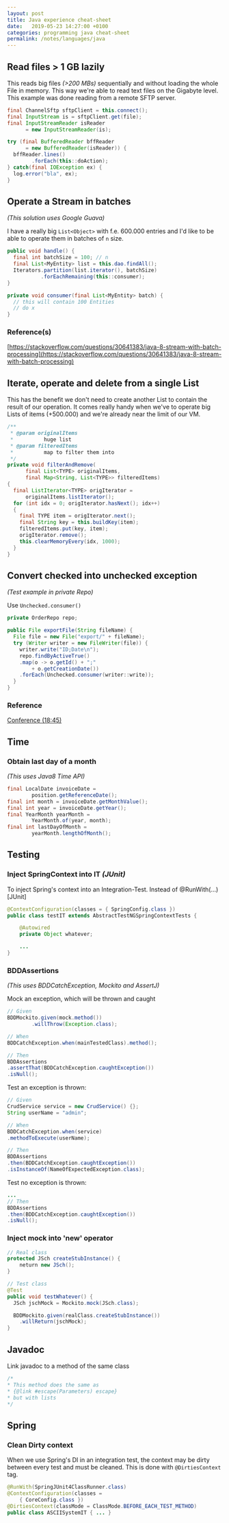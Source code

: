 ```yaml
---
layout: post
title: Java experience cheat-sheet
date:   2019-05-23 14:27:00 +0100
categories: programming java cheat-sheet
permalink: /notes/languages/java
---
```

## Read files > 1 GB lazily  
This reads big files _(>200 MBs)_ sequentially and without loading the whole File in memory. This way we're able to read text files on the Gigabyte level. This example was done reading from a remote SFTP server.  

~~~ java
final ChannelSftp sftpClient = this.connect();
final InputStream is = sftpClient.get(file);
final InputStreamReader isReader
      = new InputStreamReader(is);  

try (final BufferedReader bffReader  
      = new BufferedReader(isReader)) {
  bffReader.lines()
        .forEach(this::doAction);
} catch(final IOException ex) {
  log.error("bla", ex);
}
~~~
<!--more-->
## Operate a Stream in batches
_(This solution uses Google Guava)_  

I have a really big `List<Object>` with f.e. 600.000 entries and I'd like to be able to operate them in batches of `n` size.
~~~ java
public void handle() {
  final int batchSize = 100; // n
  final List<MyEntity> list = this.dao.findAll();
  Iterators.partition(list.iterator(), batchSize)
           .forEachRemaining(this::consumer);  
}

private void consumer(final List<MyEntity> batch) {
  // this will contain 100 Entities
  // do x
}
~~~

### Reference(s)
[https://stackoverflow.com/questions/30641383/java-8-stream-with-batch-processing](https://stackoverflow.com/questions/30641383/java-8-stream-with-batch-processing)

## Iterate, operate and delete from a single List
This has the benefit we don't need to create another List to contain the result of our operation. It comes really handy when we've to operate big Lists of items (+500.000) and we're already near the limit of our VM.  
~~~ java
/**
 * @param originalItems
 *          huge list
 * @param filteredItems
 *          map to filter them into
 */
private void filterAndRemove(
      final List<TYPE> originalItems,
      final Map<String, List<TYPE>> filteredItems)
{
  final ListIterator<TYPE> origIterator =
      originalItems.listIterator();
  for (int idx = 0; origIterator.hasNext(); idx++)
  {
    final TYPE item = origIterator.next();
    final String key = this.buildKey(item);
    filteredItems.put(key, item);
    origIterator.remove();
    this.clearMemoryEvery(idx, 1000);
  }
}
~~~

## Convert checked into unchecked exception
_(Test example in private Repo)_  

Use `Unchecked.consumer()`  

``` java
private OrderRepo repo;

public File exportFile(String fileName) {
  File file = new File("export/" + fileName);
  try (Writer writer = new FileWriter(file)) {
    writer.write("ID;Date\n");
    repo.findByActiveTrue()
    .map(o -> o.getId() + ";"
    	+ o.getCreationDate())
    .forEach(Unchecked.consumer(writer::write));
  }
}
```

### Reference
[Conference (18:45)](https://www.youtube.com/watch?v=YnzisJh-ZNI)

## Time
### Obtain last day of a month
_(This uses Java8 Time API)_

``` java
final LocalDate invoiceDate =  
		position.getReferenceDate();
final int month = invoiceDate.getMonthValue();
final int year = invoiceDate.getYear();
final YearMonth yearMonth =   
		YearMonth.of(year, month);
final int lastDayOfMonth =   
		yearMonth.lengthOfMonth();
```

## Testing
### Inject SpringContext into IT _(JUnit)_

To inject Spring's context into an Integration-Test. Instead of @RunWith(...) [JUnit]

``` java
@ContextConfiguration(classes = { SpringConfig.class })
public class testIT extends AbstractTestNGSpringContextTests {

	@Autowired
	private Object whatever;

	...
}
```

### BDDAssertions
_(This uses BDDCatchException, Mockito and AssertJ)_  

Mock an exception, which will be thrown and caught

``` java
// Given
BDDMockito.given(mock.method())  
		.willThrow(Exception.class);

// When
BDDCatchException.when(mainTestedClass).method();

// Then
BDDAssertions  
.assertThat(BDDCatchException.caughtException())  
.isNull();
```

Test an exception is thrown:

``` java
// Given
CrudService service = new CrudService() {};
String userName = "admin";

// When
BDDCatchException.when(service)  
.methodToExecute(userName);

// Then
BDDAssertions  
.then(BDDCatchException.caughtException())  
.isInstanceOf(NameOfExpectedException.class);
```

Test no exception is thrown:

``` java
...
// Then  
BDDAssertions  
.then(BDDCatchException.caughtException())  
.isNull();
```

### Inject mock into 'new' operator

``` java
// Real class  
protected JSch createStubInstance() {
	neturn new JSch();
}

// Test class  
@Test
public void testWhatever() {  
  JSch jschMock = Mockito.mock(JSch.class);  

  BDDMockito.given(realClass.createStubInstance())  
	.willReturn(jschMock);
}
```

## Javadoc
Link javadoc to a method of the same class

``` java
/*
* This method does the same as
* {@link #escape(Parameters) escape}
* but with lists
*/
```

## Spring
### Clean Dirty context
When we use Spring's DI in an integration test, the context may be dirty between every test and must be cleaned. This is done with `@DirtiesContext` tag.

``` java
@RunWith(SpringJUnit4ClassRunner.class)  
@ContextConfiguration(classes =  
	{ CoreConfig.class })  
@DirtiesContext(classMode = ClassMode.BEFORE_EACH_TEST_METHOD)  
public class ASCIISystemIT { ... }  
```
